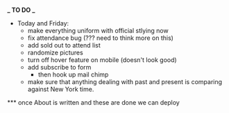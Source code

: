 **_ TO DO _**

- Today and Friday:
  - make everything uniform with official stlying now
  - fix attendance bug (??? need to think more on this)
  - add sold out to attend list
  - randomize pictures
  - turn off hover feature on mobile (doesn't look good)
  - add subscribe to form
    - then hook up mail chimp
  - make sure that anything dealing with past and present is comparing against New York time.

*** once About is written and these are done we can deploy